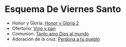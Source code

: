 # Esquema De Viernes Santo

- Honor y Gloria: [Honor y Gloria 2](honor_y_gloria/honor_y_gloria_2.md)
- Ofertorio: [Vino y pan](ofertorio/vino_y_pan.md)
- Comunion: [Tanto amo Dios al mundo](comunion/tanto_amo_dios_al_mundo.md)
- Adoración de la cruz: [Perdona a tu pueblo](ceniza/perdona_a_tu_pueblo.md)
